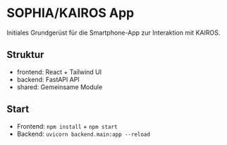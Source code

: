 # SOPHIA/KAIROS App

Initiales Grundgerüst für die Smartphone-App zur Interaktion mit KAIROS.

## Struktur
- frontend: React + Tailwind UI
- backend: FastAPI API
- shared: Gemeinsame Module

## Start
- Frontend: `npm install` + `npm start`
- Backend: `uvicorn backend.main:app --reload`
